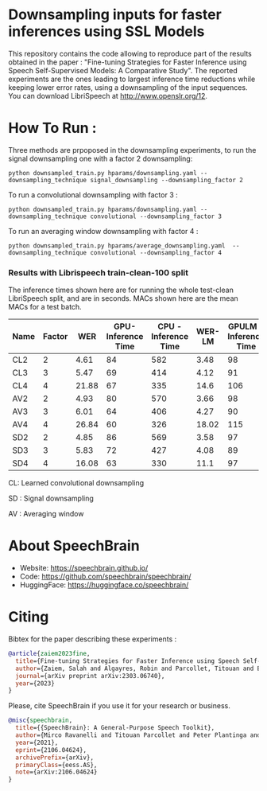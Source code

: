 # Downsampling inputs for faster inferences using SSL Models

This repository contains the code allowing to reproduce part of the results obtained in the paper : "Fine-tuning Strategies for Faster Inference using Speech Self-Supervised Models:  A Comparative Study". 
The reported experiments are the ones leading to largest inference time reductions while keeping lower error rates, using a downsampling of the input sequences. You can download LibriSpeech at http://www.openslr.org/12.


# How To Run : 
Three methods are prpoposed in the downsampling experiments, to run the signal downsampling one with a factor 2 downsampling: 

```
python downsampled_train.py hparams/downsampling.yaml --downsampling_technique signal_downsampling --downsampling_factor 2
```

To run a convolutional downsampling with factor 3  :

```
python downsampled_train.py hparams/downsampling.yaml --downsampling_technique convolutional --downsampling_factor 3
```
To run an averaging window downsampling with factor 4 :

```
python downsampled_train.py hparams/average_downsampling.yaml  --downsampling_technique convolutional --downsampling_factor 4
```


### Results with Librispeech train-clean-100 split
The inference times shown here are for running the whole test-clean LibriSpeech split, and are in seconds. MACs shown here are the mean MACs for a test batch.

| Name | Factor | WER   | GPU- Inference Time | CPU - Inference Time | WER-LM | GPULM - Inference Time | CPULM - Inference Time | MACs (G)|
|------|--------|-------|---------------------|----------------------|--------|------------------------|------------------------|---------|
| CL2  |      2 | 4.61  |                  84 |                  582 | 3.48   |                     98 |                    600 | 192.97  |
| CL3  |      3 | 5.47  |                  69 |                  414 |   4.12 |                     91 |                    436 | 134.864 |
| CL4  |      4 | 21.88 |                  67 |                  335 |   14.6 |                    106 |                    340 | 96.11   |
| AV2  |      2 | 4.93  |                  80 |                  570 | 3.66   |                     98 |                    578 | 192.97  |
| AV3  |      3 | 6.01  |                  64 |                  406 | 4.27   |                     90 |                    422 | 134.864 |
| AV4  |      4 | 26.84 |                  60 |                  326 |  18.02 |                    115 |                    385 | 96.11   |
| SD2  |      2 | 4.85  |                  86 |                  569 | 3.58   |                     97 |                    575 | 192.97  |
| SD3  |      3 | 5.83  |                  72 |                  427 |  4.08  |                     89 |                    458 | 134.864 |
| SD4  |      4 | 16.08 |                  63 |                  330 |   11.1 |                     97 |                    369 | 96.11   |

CL: Learned convolutional downsampling

SD : Signal downsampling

AV : Averaging window



# **About SpeechBrain**
- Website: https://speechbrain.github.io/
- Code: https://github.com/speechbrain/speechbrain/
- HuggingFace: https://huggingface.co/speechbrain/

# **Citing**
Bibtex for the paper describing these experiments : 
```bibtex
@article{zaiem2023fine,
  title={Fine-tuning Strategies for Faster Inference using Speech Self-Supervised Models: A Comparative Study},
  author={Zaiem, Salah and Algayres, Robin and Parcollet, Titouan and Essid, Slim and Ravanelli, Mirco},
  journal={arXiv preprint arXiv:2303.06740},
  year={2023}
}
```

Please, cite SpeechBrain if you use it for your research or business.

```bibtex
@misc{speechbrain,
  title={{SpeechBrain}: A General-Purpose Speech Toolkit},
  author={Mirco Ravanelli and Titouan Parcollet and Peter Plantinga and Aku Rouhe and Samuele Cornell and Loren Lugosch and Cem Subakan and Nauman Dawalatabad and Abdelwahab Heba and Jianyuan Zhong and Ju-Chieh Chou and Sung-Lin Yeh and Szu-Wei Fu and Chien-Feng Liao and Elena Rastorgueva and François Grondin and William Aris and Hwidong Na and Yan Gao and Renato De Mori and Yoshua Bengio},
  year={2021},
  eprint={2106.04624},
  archivePrefix={arXiv},
  primaryClass={eess.AS},
  note={arXiv:2106.04624}
}
```
